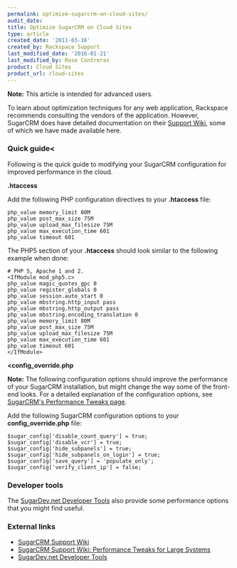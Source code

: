 ```yaml
---
permalink: optimize-sugarcrm-on-cloud-sites/
audit_date:
title: Optimize SugarCRM on Cloud Sites
type: article
created_date: '2011-03-16'
created_by: Rackspace Support
last_modified_date: '2016-01-21'
last_modified_by: Rose Contreras
product: Cloud Sites
product_url: cloud-sites
---
```


**Note:** This article is intended for advanced users.

To learn about optimization techniques for any web application,
Rackspace recommends consulting the vendors of the application. However,
SugarCRM does have detailed documentation on their [Support Wiki](http://www.sugarcrm.com/kb/index.php?title=Sugar_Support_Wiki),
some of which we have made available here.

### Quick guide<

Following is the quick guide to modifying your SugarCRM configuration
for improved performance in the cloud.

**.htaccess**

Add the following PHP configuration directives to your **.htaccess**
file:

    php_value memory_limit 80M
    php_value post_max_size 75M
    php_value upload_max_filesize 75M
    php_value max_execution_time 601
    php_value timeout 601

The PHP5 section of your **.htaccess** should look similar to the
following example when done:

    # PHP 5, Apache 1 and 2.
    <IfModule mod_php5.c>
    php_value magic_quotes_gpc 0
    php_value register_globals 0
    php_value session.auto_start 0
    php_value mbstring.http_input pass
    php_value mbstring.http_output pass
    php_value mbstring.encoding_translation 0
    php_value memory_limit 80M
    php_value post_max_size 75M
    php_value upload_max_filesize 75M
    php_value max_execution_time 601
    php_value timeout 601
    </IfModule>

**<config_override.php**

**Note:** The following configuration options should improve the
performance of your SugarCRM installation, but might change the way some
of the front-end looks. For a detailed explanation of the configuration
options, see [SugarCRM's Performance Tweaks page](http://www.sugarcrm.com/wiki/index.php?title=Performance_Tweaks_for_Large_Systems).

Add the following SugarCRM configuration options to your
**config_override.php** file:

    $sugar_config['disable_count_query'] = true;
    $sugar_config['disable_vcr'] = true;
    $sugar_config['hide_subpanels'] = true;
    $sugar_config['hide_subpanels_on_login'] = true;
    $sugar_config['save_query'] = 'populate_only';
    $sugar_config['verify_client_ip'] = false;

### Developer tools

The [SugarDev.net Developer Tools](http://www.sugarforge.org/projects/sugardevtools/)
also provide some performance options that you might find useful.

### External links

-   [SugarCRM Support Wiki](http://www.sugarcrm.com/wiki/index.php?title=Sugar_Support_Wiki)
-   [SugarCRM Support Wiki: Performance Tweaks for Large Systems](http://www.sugarcrm.com/kb/index.php?title=Performance_Tweaks_for_Large_Systems)
-   [SugarDev.net Developer Tools](http://www.sugarforge.org/projects/sugardevtools/)
